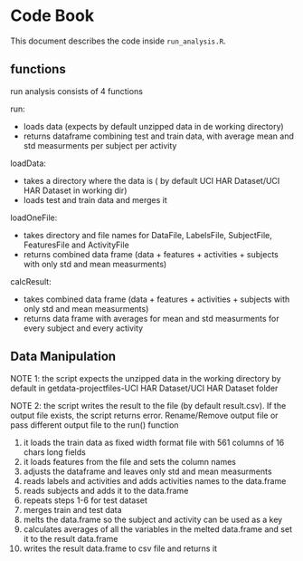 # Code Book

This document describes the code inside `run_analysis.R`.

## functions

run analysis consists of 4 functions

run:
  * loads data (expects by default unzipped data in de working directory)
  * returns dataframe combining test and train data, with average mean and std measurments per subject per activity

loadData:
  * takes a directory where the data is ( by default UCI HAR Dataset/UCI HAR Dataset in working dir)
  * loads test and train data and merges it

loadOneFile:
  * takes directory and file names for DataFile, LabelsFile, SubjectFile, FeaturesFile and ActivityFile
  * returns combined data frame (data + features + activities + subjects with only std and mean measurments)  

calcResult:
  * takes combined data frame (data + features + activities + subjects with only std and mean measurments)  
  * returns data frame with averages for mean and std measurments for every subject and every activity

## Data Manipulation

NOTE 1: the script expects the unzipped data in the working directory by default in getdata-projectfiles-UCI HAR Dataset/UCI HAR Dataset folder

NOTE 2: the script writes the result to the file (by default result.csv). If the output file exists, the script returns error. Rename/Remove output file or pass different output file to the run() function

1. it loads the train data as fixed width format file with 561 columns of 16 chars long fields
2. it loads features from the file and sets the column names
3. adjusts the dataframe and leaves only std and mean measurments
4. reads labels and activities and adds activities names to the data.frame
5. reads subjects and adds it to the data.frame
6. repeats steps 1-6 for test dataset
7. merges train and test data
8. melts the data.frame so the subject and activity can be used as a key
9. calculates averages of all the variables in the melted data.frame and set it to the result data.frame
10. writes the result data.frame to csv file and returns it
